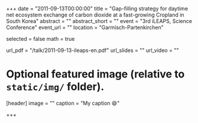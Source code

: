 +++
date = "2011-09-13T00:00:00"
title = "Gap-filling strategy for daytime net ecosystem exchange of carbon dioxide at a fast-growing Cropland in South Korea"
abstract = ""
abstract_short = ""
event = "3rd iLEAPS, Science Conference"
event_url = ""
location = "Garmisch-Partenkirchen"

selected = false
math = true

url_pdf = "/talk/2011-09-13-ileaps-en.pdf"
url_slides = ""
url_video = ""

# Optional featured image (relative to `static/img/` folder).
[header]
image = ""
caption = "My caption :smile:"

+++
